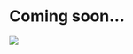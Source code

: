 # Coming soon...
![](https://github.com/demitraps/flappy-ghost/blob/main/FlappyGhostPromotional.gif)
